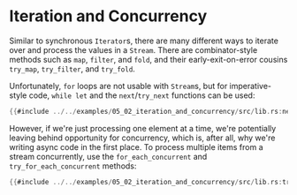 # Iteration and Concurrency

Similar to synchronous `Iterator`s, there are many different ways to iterate
over and process the values in a `Stream`. There are combinator-style methods
such as `map`, `filter`, and `fold`, and their early-exit-on-error cousins
`try_map`, `try_filter`, and `try_fold`.

Unfortunately, `for` loops are not usable with `Stream`s, but for
imperative-style code, `while let` and the `next`/`try_next` functions can
be used:

```rust
{{#include ../../examples/05_02_iteration_and_concurrency/src/lib.rs:nexts}}
```

However, if we're just processing one element at a time, we're potentially
leaving behind opportunity for concurrency, which is, after all, why we're
writing async code in the first place. To process multiple items from a stream
concurrently, use the `for_each_concurrent` and `try_for_each_concurrent`
methods:

```rust
{{#include ../../examples/05_02_iteration_and_concurrency/src/lib.rs:try_for_each_concurrent}}
```
